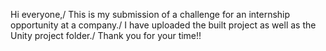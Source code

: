 Hi everyone,/
This is my submission of a challenge for an internship opportunity at a company./
I have uploaded the built project as well as the Unity project folder./
Thank you for your time!!
